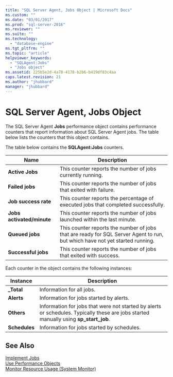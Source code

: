 ```yaml
---
title: "SQL Server Agent, Jobs Object | Microsoft Docs"
ms.custom: ""
ms.date: "03/01/2017"
ms.prod: "sql-server-2016"
ms.reviewer: ""
ms.suite: ""
ms.technology: 
  - "database-engine"
ms.tgt_pltfrm: ""
ms.topic: "article"
helpviewer_keywords: 
  - "SQLAgent:Jobs"
  - "Jobs object"
ms.assetid: 225b5e2d-4a78-4178-b2b6-b419df83c4aa
caps.latest.revision: 21
ms.author: "jhubbard"
manager: "jhubbard"
---
```

# SQL Server Agent, Jobs Object
  The SQL Server Agent **Jobs** performance object contains performance counters that report information about SQL Server Agent jobs. The table below lists the counters that this object contains.  
  
 The table below contains the **SQLAgent:Jobs** counters.  
  
|Name|Description|  
|----------|-----------------|  
|**Active Jobs**|This counter reports the number of jobs currently running.|  
|**Failed jobs**|This counter reports the number of jobs that exited with failure.|  
|**Job success rate**|This counter reports the percentage of executed jobs that completed successfully.|  
|**Jobs activated/minute**|This counter reports the number of jobs launched within the last minute.|  
|**Queued jobs**|This counter reports the number of jobs that are ready for SQL Server Agent to run, but which have not yet started running.|  
|**Successful jobs**|This counter reports the number of jobs that exited with success.|  
  
 Each counter in the object contains the following instances:  
  
|Instance|Description|  
|--------------|-----------------|  
|**_Total**|Information for all jobs.|  
|**Alerts**|Information for jobs started by alerts.|  
|**Others**|Information for jobs that were not started by alerts or schedules. Typically these are jobs started manually using **sp_start_job**.|  
|**Schedules**|Information for jobs started by schedules.|  
  
## See Also  
 [Implement Jobs](http://msdn.microsoft.com/library/69e06724-25c7-4fb3-8a5b-3d4596f21756)   
 [Use Performance Objects](http://msdn.microsoft.com/library/830b843a-6b2a-4620-a51b-98358e9fc54b)   
 [Monitor Resource Usage &#40;System Monitor&#41;](../../../relational-databases/monitor/performance-monitor/monitor-resource-usage-system-monitor.md)  
  
  